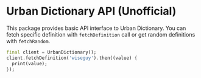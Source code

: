 # Urban Dictionary API (Unofficial)

This package provides basic API interface to Urban Dictionary. You can fetch specific definition
with `fetchDefinition` call or get random definitions with `fetchRandom`.

```dart
final client = UrbanDictionary();
client.fetchDefinition('wiseguy').then((value) {
  print(value);
});
```
